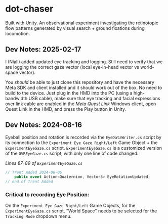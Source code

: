 # dot-chaser
Built with Unity. An observational experiment investigating the retinotopic flow patterns generated by visual search + ground fixations during locomotion.

## Dev Notes: 2025-02-17

I (Niall) added updated eye tracking and logging. Still need to verify that we are logging the correct gaze vector (local eye-in-head vector vs world-space vector).

You *should* be able to just clone this repository and have the necessary Meta SDK and client installed and it should work out of the box. No need to build to the device. Just plug in the HMD into the PC (using a high-bandwidth USB cable), make sure that eye tracking and facial expressions over link cable are enabled in the *Meta Quest Link* Windows client, open Quest Link in the HMD, and press the Play button in Unity.

## Dev Notes: 2024-08-16

Eyeball position and rotation is recorded via the `EyeDataWriter.cs` script by its connection to the `Experiment Eye Gaze Right/Left` Game Object + the `ExperimentEyeGaze.cs` script. `ExperimentEyeGaze.cs` is a customized version of the `OVREyeGaze.cs` script, with only one line of code changed:

*Lines 87-89 of `ExperimentEyeGaze.cs`*
``` C#
// Trent Added 2024-06-06
    public event Action<Quaternion, Vector3> EyeRotationUpdated;
// end of Trent Added
```

### Critical to recording Eye Position: 

On the `Experiment Eye Gaze Right/Left` Game Objects, for the `ExperimentEyeGaze.cs` script, "World Space" needs to be selected for the `Tracking Mode` dropdown menu.

